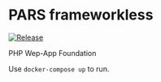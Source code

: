 # PARS frameworkless
[![Release](https://github.com/robertkleinschuster/pars/actions/workflows/release.yml/badge.svg)](https://github.com/robertkleinschuster/pars/actions/workflows/release.yml)

PHP Wep-App Foundation

Use `docker-compose up` to run.
